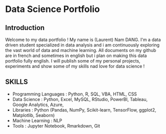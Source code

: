 # Data Science Portfolio

## Introduction
Welcome to my data portfolio ! My name is (Laurent) Nam DANG. I'm a data driven student specialized in data analysis and i am continuously exploring the vast world of data and machine learning.
All documents on my github are in french and sometimes in english but i plan on making this data portfolio fully english. I will publish some of my personal projects, experiments and show some of my skills nad love for data science !

## SKILLS
- Programming Languages : Python, R, SQL, VBA, HTML, CSS
- Data Science : Python, Excel, MySQL, RStudio, PowerBI, Tableau, Google Analytics, Azure,
- Libraries : Python (Pandas, NumPy, Scikit-learn, TensorFlow, ggplot2, Matplotlib, Seaborn)
- Machine Learning : NLP
- Tools : Jupyter Notebook, Rmarkdown, Git


